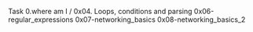 Task 0.where am I /
0x04. Loops, conditions and parsing
0x06-regular_expressions
0x07-networking_basics
0x08-networking_basics_2
